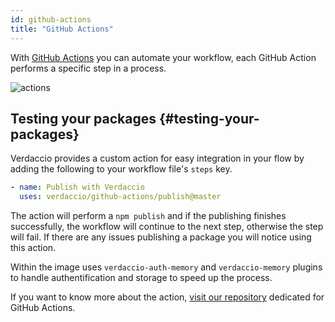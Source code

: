 ```yaml
---
id: github-actions
title: "GitHub Actions"
---
```


With [GitHub Actions](https://github.com/features/actions) you can automate your workflow, each GitHub Action performs a specific step in a process.

![actions](/img/github-actions.png)

## Testing your packages {#testing-your-packages}

Verdaccio provides a custom action for easy integration in your flow by adding the following to your workflow file's `steps` key.

```yaml
- name: Publish with Verdaccio
  uses: verdaccio/github-actions/publish@master
```

The action will perform a `npm publish` and if the publishing finishes successfully, the workflow will continue to the next step, otherwise the step will fail.
If there are any issues publishing a package you will notice using this action.

Within the image uses `verdaccio-auth-memory` and `verdaccio-memory` plugins to handle authentification and storage to speed up the process.

If you want to know more about the action, [visit our repository](https://github.com/verdaccio/github-actions) dedicated for GitHub Actions.
